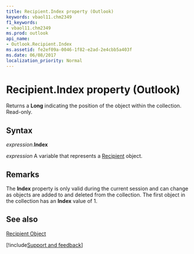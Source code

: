 ```yaml
---
title: Recipient.Index property (Outlook)
keywords: vbaol11.chm2349
f1_keywords:
- vbaol11.chm2349
ms.prod: outlook
api_name:
- Outlook.Recipient.Index
ms.assetid: fe2ef09a-0046-1f82-e2ad-2e4cbb5a403f
ms.date: 06/08/2017
localization_priority: Normal
---
```



# Recipient.Index property (Outlook)

Returns a  **Long** indicating the position of the object within the collection. Read-only.


## Syntax

_expression_.**Index**

_expression_ A variable that represents a [Recipient](Outlook.Recipient.md) object.


## Remarks

The  **Index** property is only valid during the current session and can change as objects are added to and deleted from the collection. The first object in the collection has an **Index** value of 1.


## See also


[Recipient Object](Outlook.Recipient.md)

[!include[Support and feedback](~/includes/feedback-boilerplate.md)]